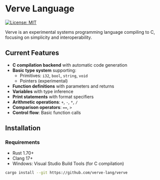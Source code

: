 # Verve Language

[![License: MIT](https://img.shields.io/badge/License-MIT-yellow.svg)](https://opensource.org/licenses/MIT)

Verve is an experimental systems programming language compiling to C, focusing on simplicity and interoperability.

## Current Features

- **C compilation backend** with automatic code generation
- **Basic type system** supporting:
    - Primitives: `i32`, `bool`, `string`, `void`
    - Pointers (experimental)
- **Function definitions** with parameters and returns
- **Variables** with type inference
- **Print statements** with format specifiers
- **Arithmetic operations**: `+`, `-`, `*`, `/`
- **Comparison operators**: `==`, `>`
- **Control flow**: Basic function calls

## Installation

### Requirements
- Rust 1.70+
- Clang 17+
- Windows: Visual Studio Build Tools (for C compilation)

```bash
cargo install --git https://github.com/verve-lang/verve
```
